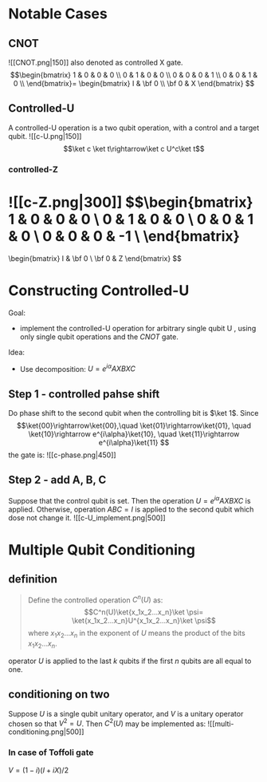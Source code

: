 # Notable Cases
## CNOT
![[CNOT.png|150]]
also denoted as controlled X gate.
$$\begin{bmatrix}
1 & 0 & 0 & 0 \\
0 & 1 & 0 & 0 \\
0 & 0 & 0 & 1 \\
0 & 0 & 1 & 0 \\
\end{bmatrix}=
\begin{bmatrix}
I & \bf 0 \\
\bf 0 & X
\end{bmatrix}
$$


## Controlled-U
A controlled-U operation is a two qubit operation,  with a control and a target qubit.
![[c-U.png|150]]
$$\ket c \ket t\rightarrow\ket c U^c\ket t$$
### controlled-Z
![[c-Z.png|300]]
$$\begin{bmatrix}
1 & 0 & 0 & 0 \\
0 & 1 & 0 & 0 \\
0 & 0 & 1 & 0 \\
0 & 0 & 0 & -1 \\
\end{bmatrix}
=
\begin{bmatrix}
I & \bf 0 \\
\bf 0 & Z
\end{bmatrix}
$$

# Constructing Controlled-U
Goal:
- implement the controlled-U operation for arbitrary single qubit U , using only single qubit operations and the $CNOT$ gate.

Idea: 
- Use decomposition: $U=e^{i\alpha}AXBXC$

## Step 1 - controlled pahse shift
Do phase shift to the second qubit when the controlling bit is $\ket 1$.
Since 
$$\ket{00}\rightarrow\ket{00},\quad \ket{01}\rightarrow\ket{01}, \quad \ket{10}\rightarrow e^{i\alpha}\ket{10}, \quad
\ket{11}\rightarrow e^{i\alpha}\ket{11}
$$
the gate is:
![[c-phase.png|450]]

## Step 2 - add A, B, C
Suppose that the control qubit is set. Then the operation $U=e^{i\alpha}AXBXC$ is  applied. Otherwise, operation $ABC=I$ is applied to the second qubit which dose not change it.
![[c-U_implement.png|500]]

# Multiple Qubit Conditioning
## definition
> Define the controlled operation $C^n(U)$ as:
$$C^n(U)\ket{x_1x_2...x_n}\ket \psi= \ket{x_1x_2...x_n}U^{x_1x_2...x_n}\ket \psi$$
where $x_1x_2...x_n$ in the exponent of $U$ means the product of the bits $x_1x_2...x_n$.

operator $U$ is applied to the last $k$ qubits if the first $n$ qubits are all equal to one.

## conditioning on two
Suppose $U$ is a single qubit unitary operator, and $V$ is a unitary operator chosen so that $V^2=U$. Then $C^2(U)$ may be implemented as:
![[multi-conditioning.png|500]]

### In case of Toffoli gate
$V =(1-i)(I+iX)/2$